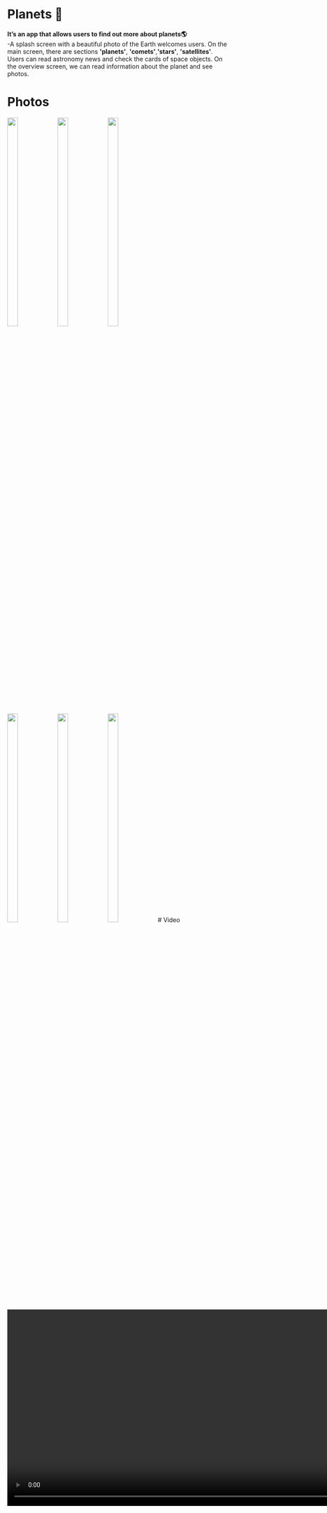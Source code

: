 # Planets 🌌

**It’s an app that allows users to find out more about planets🌎**<br>
-A splash screen with a beautiful photo of the Earth welcomes users. On the main screen, there are sections **'planets'**, **'comets'**,**'stars'**, **'satellites'**. Users can read astronomy news and check the cards of space objects. On the overview screen, we can read information about the planet and see photos.

# Photos
<img src = "https://github.com/user-attachments/assets/6d576ff3-f6cc-46cd-bea0-6af03e2fcc9b"  height=35% width=22%  />
<img src = "https://github.com/user-attachments/assets/f6514e27-1f38-450e-81b7-0ea80db6f4dc"  height=35% width=22%  />
<img src = "https://github.com/user-attachments/assets/35ccd8f0-c19a-42e4-874e-8b9f1556e597"  height=35% width=22%  />
</br>
<img src = "https://github.com/user-attachments/assets/091592de-0fa2-4e8a-a820-a2d7c9d06fe6"  height=35% width=22%  />
<img src = "https://github.com/user-attachments/assets/b487fc51-3965-4418-b503-8a55f58b0a76"  height=35% width=22%  />
<img src = "https://github.com/user-attachments/assets/e700398b-338f-4b11-a412-95254f937297"  height=35% width=22%  />
# Video

<div align="center">

  <video height="450" src= "https://github.com/user-attachments/assets/f38f1f74-dc23-4a98-ad83-0bd93a116ebc" />
</div>